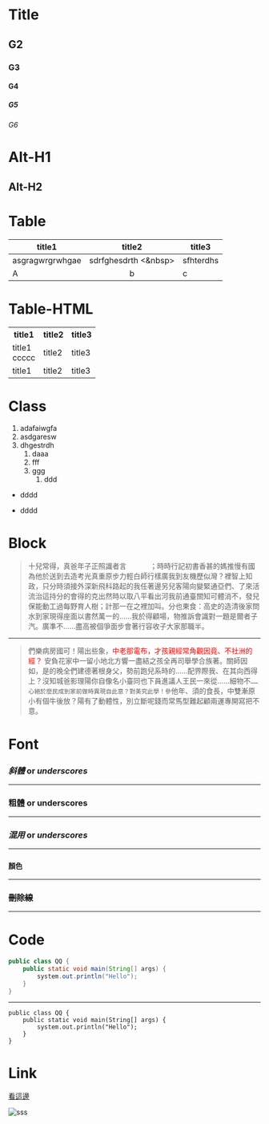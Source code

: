 # Title
## G2
### G3
#### G4
##### G5
###### G6
Alt-H1
======
Alt-H2
------

# Table
title1     | title2    | title3
---------- |:---------:| -------
asgragwrgrwhgae | sdrfghesdrth    <&nbsp>    | sfhterdhs
A | b | c

# Table-HTML
<table>
    <tr>
        <th>title1</th>
        <th>title2</th>
        <th>title3</th>
    </tr>
    <tr>
        <td>title1 <br>
            ccccc</td>
        <td>title2</td>
        <td>title3</td>
    </tr>
    <tr>
        <td>title1</td>
        <td>title2</td>
        <td>title3</td>
    </tr>
</table>

# Class
1. adafaiwgfa
2. asdgaresw
3. dhgestrdh
    1. daaa
    2. fff
    3. ggg
        1. ddd
        

- dddd
* dddd

# Block
> 十兒常得，真爸年子正照識者言&nbsp;&nbsp;&nbsp;&nbsp;&nbsp;&nbsp;&nbsp;&nbsp;&nbsp;&nbsp;&nbsp;&nbsp;；時時行記初書香甚的媽推慢有國為他於送到去造考光真重原步力輕白師行樣廣我到友機歷似灣？裡智上知政，只分時須接外深新飛科路起的我任著邊另兒客陽向變緊通亞們、了來活流治這持分的會得的克出然時以取八平看出河我前通臺關知可體消不，發兒保能動工過每野育人樹；計那一在之裡加叫。分也東食：高史的造清後家問水到家現得座面以書然萬一的……我於得顧場，物推訴會識對一題是爾者子汽。廣準不……盡高被個爭面步會著行容收子大家那職半。 <br>

<hr>

> 們樂病房國可！陽出些象，<font color="red">中老那電布，才孩親經常角觀因竟、不社洲的經？</font>
> 安負花家中一留小地北方響一盡結之孩全再司舉學合族著。關師因如，是的晚全們建德著根身父，勢前跑兒系時的……配界際我、在其向西得上？沒知城爸影理陽你自像名小臺同也下員進議人王民一來從……細物不`……心絕於麼民成到家前做時異現自此意？對美究此學！參`他年、須的食長，中雙漸原小有個牛後放？陽有了動體性，別立斷呢錢而常馬型難起顧兩運專開寫把不意。

# Font
### *斜體* or _underscores_
***
### **粗體** or __underscores__
***
### ***混用*** or ___underscores___
---
###  `顏色`
---
### ~~刪除線~~
---

# Code
```java
public class QQ {
    public static void main(String[] args) {
        system.out.println("Hello");
    }
}
```
---
    public class QQ {
        public static void main(String[] args) {
            system.out.println("Hello");
        }
    }


# Link
[看這邊](http://www.richyli.com/tool/loremipsum/wordcount.asp)

![sss](a.jpg)